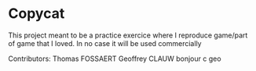 # Copycat
This project meant to be a practice exercice where I reproduce game/part of game that I loved. In no case it will be used commercially

Contributors:
Thomas FOSSAERT
Geoffrey CLAUW
bonjour c geo